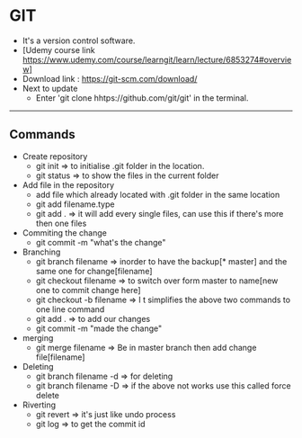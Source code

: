 # GIT 
 - It's a version control software.
 - [Udemy course link https://www.udemy.com/course/learngit/learn/lecture/6853274#overview]
 - Download link : https://git-scm.com/download/
 - Next to update
    - Enter 'git clone hhtps://github.com/git/git' in the terminal.
****
## Commands 
 - Create repository
   - git init => to initialise .git folder in the location.
   - git status => to show the files in the current folder
 - Add file in the repository
   - add file which already located with .git folder in the same location
   - git add filename.type
   - git add . => it will add every single files, can use this if there's more then one files
 - Commiting the change
   - git commit -m "what's the change" 
 - Branching
   - git branch filename => inorder to have the backup[* master] and the same one for change[filename]
   - git checkout filename => to switch over form master to name[new one to commit change here]
   - git checkout -b filename => I t simplifies the above two commands to one line command
   - git add . => to add our changes
   - git commit -m "made the change"
 - merging
   - git merge filename => Be in master branch then add change file[filename]
 - Deleting
   - git branch filename -d => for deleting
   - git branch filename -D => if the above not works use this called force delete
 - Riverting
   - git revert <commitid> => it's just like undo process
   - git log => to get the commit id
   


    

